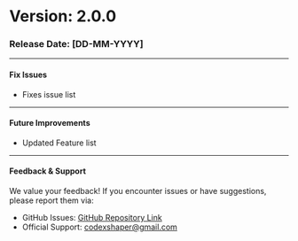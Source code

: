 # Version: 2.0.0

### Release Date: [DD-MM-YYYY]

---

#### Fix Issues
- Fixes issue list

---

#### Future Improvements
- Updated Feature list

---

#### Feedback & Support
We value your feedback! If you encounter issues or have suggestions, please report them via:
- GitHub Issues: [GitHub Repository Link](https://github.com/Codexshaper/codexshaper-framework)
- Official Support: codexshaper@gmail.com
